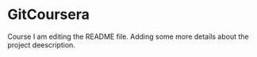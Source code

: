 # GitCoursera
Course
I am editing the README file. Adding some more details about the project deescription.

